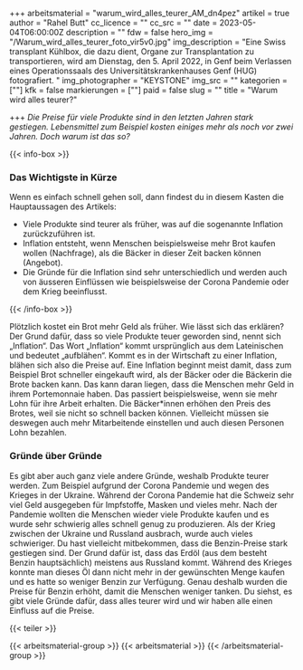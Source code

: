 +++
arbeitsmaterial = "warum_wird_alles_teurer_AM_dn4pez"
artikel = true
author = "Rahel Butt"
cc_licence = ""
cc_src = ""
date = 2023-05-04T06:00:00Z
description = ""
fdw = false
hero_img = "/Warum_wird_alles_teurer_foto_vir5v0.jpg"
img_description = "Eine Swiss transplant Kühlbox, die dazu dient, Organe zur Transplantation zu transportieren, wird am Dienstag, den 5. April 2022, in Genf beim Verlassen eines Operationssaals des Universitätskrankenhauses Genf (HUG) fotografiert. "
img_photographer = "KEYSTONE"
img_src = ""
kategorien = [""]
kfk = false
markierungen = [""]
paid = false
slug = ""
title = "Warum wird alles teurer?"

+++
_Die Preise für viele Produkte sind in den letzten Jahren stark gestiegen. Lebensmittel zum Beispiel kosten einiges mehr als noch vor zwei Jahren. Doch warum ist das so?_

{{< info-box >}} <h3>Das Wichtigste in Kürze</h3>

<p>Wenn es einfach schnell gehen soll, dann findest du in diesem Kasten die Hauptaussagen des Artikels:</p>

<ul>

<li>Viele Produkte sind teurer als früher, was auf die sogenannte Inflation zurückzuführen ist.</li>

<li>Inflation entsteht, wenn Menschen beispielsweise mehr Brot kaufen wollen (Nachfrage), als die Bäcker in dieser Zeit backen können (Angebot).</li>

<li>Die Gründe für die Inflation sind sehr unterschiedlich und werden auch von äusseren Einflüssen wie beispielsweise der Corona Pandemie oder dem Krieg beeinflusst.</li>

</ul> {{< /info-box >}}

Plötzlich kostet ein Brot mehr Geld als früher. Wie lässt sich das erklären? Der Grund dafür, dass so viele Produkte teuer geworden sind, nennt sich „Inflation“. Das Wort „Inflation“ kommt ursprünglich aus dem Lateinischen und bedeutet „aufblähen“. Kommt es in der Wirtschaft zu einer Inflation, blähen sich also die Preise auf. Eine Inflation beginnt meist damit, dass zum Beispiel Brot schneller eingekauft wird, als der Bäcker oder die Bäckerin die Brote backen kann. Das kann daran liegen, dass die Menschen mehr Geld in ihrem Portemonnaie haben. Das passiert beispielsweise, wenn sie mehr Lohn für ihre Arbeit erhalten. Die Bäcker*innen erhöhen den Preis des Brotes, weil sie nicht so schnell backen können. Vielleicht müssen sie deswegen auch mehr Mitarbeitende einstellen und auch diesen Personen Lohn bezahlen.

### Gründe über Gründe

Es gibt aber auch ganz viele andere Gründe, weshalb Produkte teurer werden. Zum Beispiel aufgrund der Corona Pandemie und wegen des Krieges in der Ukraine. Während der Corona Pandemie hat die Schweiz sehr viel Geld ausgegeben für Impfstoffe, Masken und vieles mehr. Nach der Pandemie wollten die Menschen wieder viele Produkte kaufen und es wurde sehr schwierig alles schnell genug zu produzieren. Als der Krieg zwischen der Ukraine und Russland ausbrach, wurde auch vieles schwieriger. Du hast vielleicht mitbekommen, dass die Benzin-Preise stark gestiegen sind. Der Grund dafür ist, dass das Erdöl (aus dem besteht Benzin hauptsächlich) meistens aus Russland kommt. Während des Krieges konnte man dieses Öl dann nicht mehr in der gewünschten Menge kaufen und es hatte so weniger Benzin zur Verfügung. Genau deshalb wurden die Preise für Benzin erhöht, damit die Menschen weniger tanken. Du siehst, es gibt viele Gründe dafür, dass alles teurer wird und wir haben alle einen Einfluss auf die Preise.

{{< teiler >}}

{{< arbeitsmaterial-group >}}
{{< arbeitsmaterial >}}
{{< /arbeitsmaterial-group >}}
